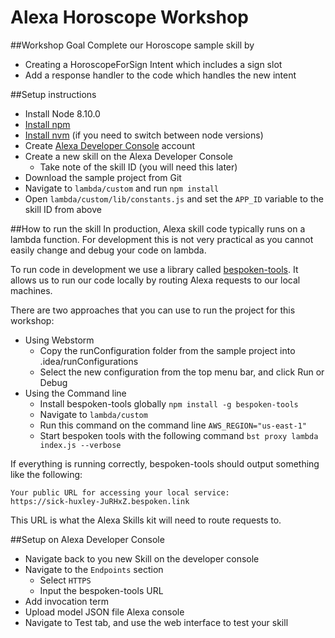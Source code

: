 # Alexa Horoscope Workshop

##Workshop Goal
Complete our Horoscope sample skill by
  * Creating a HoroscopeForSign Intent which includes a sign slot
  * Add a response handler to the code which handles the new intent

##Setup instructions
* Install Node 8.10.0
* [Install npm](https://www.npmjs.com/get-npm) 
* [Install nvm](http://nvm.sh) (if you need to switch between node versions)
* Create [Alexa Developer Console](developer.amazon.com) account
* Create a new skill on the Alexa Developer Console
    * Take note of the skill ID (you will need this later)
* Download the sample project from Git
* Navigate to `lambda/custom` and run `npm install`
* Open `lambda/custom/lib/constants.js` and set the `APP_ID` variable to the skill ID from above

##How to run the skill
In production, Alexa skill code typically runs on a lambda function. For development this is not very practical as you cannot easily change and debug your code on lambda. 

To run code in development we use a library called [bespoken-tools](https://bespoken.io/). It allows us to run our code locally by routing Alexa requests to our local machines. 

There are two approaches that you can use to run the project for this workshop:
* Using Webstorm
    * Copy the runConfiguration folder from the sample project into .idea/runConfigurations
    * Select the new configuration from the top menu bar, and click Run or Debug 
* Using the Command line
    * Install bespoken-tools globally `npm install -g bespoken-tools`
    * Navigate to `lambda/custom`
    * Run this command on the command line `AWS_REGION="us-east-1"`
    * Start bespoken tools with the following command `bst proxy lambda index.js --verbose`
    
If everything is running correctly, bespoken-tools should output something like the following:
```
Your public URL for accessing your local service:
https://sick-huxley-JuRHxZ.bespoken.link
```
This URL is what the Alexa Skills kit will need to route requests to.

##Setup on Alexa Developer Console
* Navigate back to you new Skill on the developer console
* Navigate to the `Endpoints` section
    * Select `HTTPS`
    * Input the bespoken-tools URL   
* Add invocation term 
* Upload model JSON file Alexa console
* Navigate to Test tab, and use the web interface to test your skill
